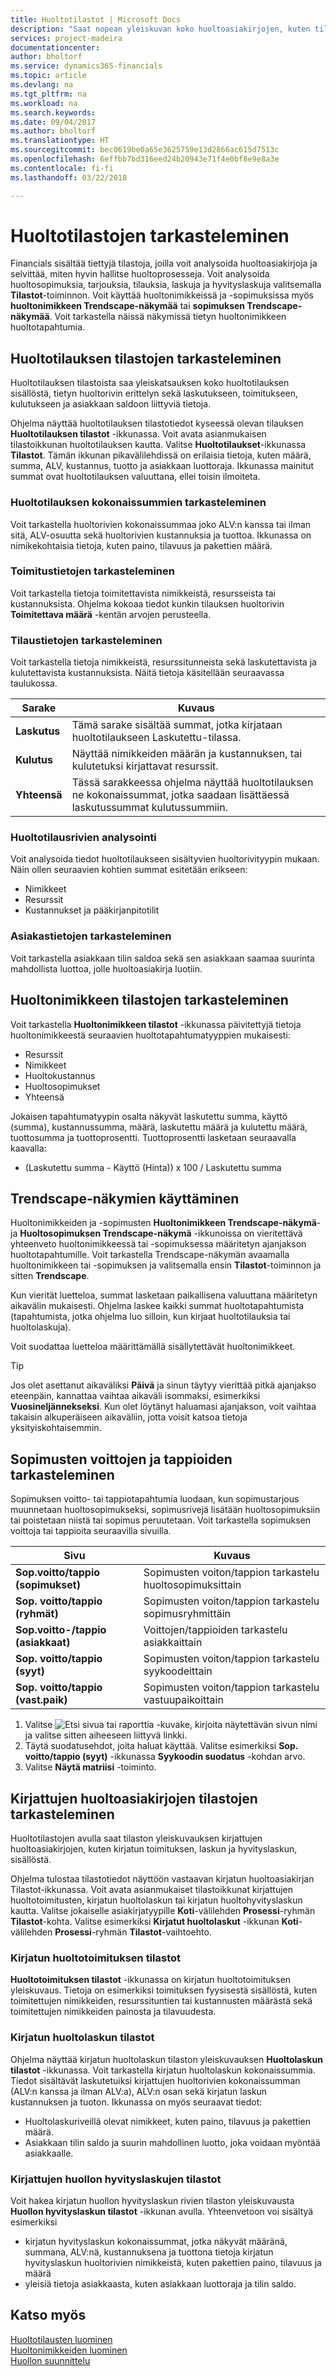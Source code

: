 ```yaml
---
title: Huoltotilastot | Microsoft Docs
description: "Saat nopean yleiskuvan koko huoltoasiakirjojen, kuten tilausten, tarjousten, laskujen tai hyvityslaskujen sisällöstä, tietyn huoltorivin tiedoista ja huoltonimikkeistä."
services: project-madeira
documentationcenter: 
author: bholtorf
ms.service: dynamics365-financials
ms.topic: article
ms.devlang: na
ms.tgt_pltfrm: na
ms.workload: na
ms.search.keywords: 
ms.date: 09/04/2017
ms.author: bholtorf
ms.translationtype: HT
ms.sourcegitcommit: bec0619be0a65e3625759e13d2866ac615d7513c
ms.openlocfilehash: 6effbb7bd316eed24b20943e71f4e0bf8e9e8a3e
ms.contentlocale: fi-fi
ms.lasthandoff: 03/22/2018

---
```


# <a name="viewing-service-statistics"></a>Huoltotilastojen tarkasteleminen
Financials sisältää tiettyjä tilastoja, joilla voit analysoida huoltoasiakirjoja ja selvittää, miten hyvin hallitse huoltoprosesseja. Voit analysoida huoltosopimuksia, tarjouksia, tilauksia, laskuja ja hyvityslaskuja valitsemalla **Tilastot**-toiminnon. Voit käyttää huoltonimikkeissä ja -sopimuksissa myös **huoltonimikkeen Trendscape-näkymää** tai **sopimuksen Trendscape-näkymää**. Voit tarkastella näissä näkymissä tietyn huoltonimikkeen huoltotapahtumia.   

## <a name="viewing-statistics-for-service-orders"></a>Huoltotilauksen tilastojen tarkasteleminen
Huoltotilauksen tilastoista saa yleiskatsauksen koko huoltotilauksen sisällöstä, tietyn huoltorivin erittelyn sekä laskutukseen, toimitukseen, kulutukseen ja asiakkaan saldoon liittyviä tietoja.  

Ohjelma näyttää huoltotilauksen tilastotiedot kyseessä olevan tilauksen **Huoltotilauksen tilastot** -ikkunassa. Voit avata asianmukaisen tilastoikkunan huoltotilauksen kautta. Valitse **Huoltotilaukset**-ikkunassa **Tilastot**. Tämän ikkunan pikavälilehdissä on erilaisia tietoja, kuten määrä, summa, ALV, kustannus, tuotto ja asiakkaan luottoraja. Ikkunassa mainitut summat ovat huoltotilauksen valuuttana, ellei toisin ilmoiteta.  

### <a name="view-totals-for-a-service-order"></a>Huoltotilauksen kokonaissummien tarkasteleminen  
Voit tarkastella huoltorivien kokonaissummaa joko ALV:n kanssa tai ilman sitä, ALV-osuutta sekä huoltorivien kustannuksia ja tuottoa. Ikkunassa on nimikekohtaisia tietoja, kuten paino, tilavuus ja pakettien määrä.  

### <a name="view-shipping-information"></a>Toimitustietojen tarkasteleminen  
Voit tarkastella tietoja toimitettavista nimikkeistä, resursseista tai kustannuksista. Ohjelma kokoaa tiedot kunkin tilauksen huoltorivin **Toimitettava määrä** -kentän arvojen perusteella.  

### <a name="view-order-details"></a>Tilaustietojen tarkasteleminen  
Voit tarkastella tietoja nimikkeistä, resurssitunneista sekä laskutettavista ja kulutettavista kustannuksista. Näitä tietoja käsitellään seuraavassa taulukossa.  

|Sarake | Kuvaus|  
|------------|---------------------------------------|  
|**Laskutus**|Tämä sarake sisältää summat, jotka kirjataan huoltotilaukseen Laskutettu-tilassa.|  
|**Kulutus**|Näyttää nimikkeiden määrän ja kustannuksen, tai kulutetuksi kirjattavat resurssit.|  
|**Yhteensä**|Tässä sarakkeessa ohjelma näyttää huoltotilauksen ne kokonaissummat, jotka saadaan lisättäessä laskutussummat kulutussummiin.|  

### <a name="analyze-service-order-lines"></a>Huoltotilausrivien analysointi  
Voit analysoida tiedot huoltotilaukseen sisältyvien huoltorivityypin mukaan. Näin ollen seuraavien kohtien summat esitetään erikseen:  

* Nimikkeet  
* Resurssit  
* Kustannukset ja pääkirjanpitotilit  

### <a name="view-customer-information"></a>Asiakastietojen tarkasteleminen  
Voit tarkastella asiakkaan tilin saldoa sekä sen asiakkaan saamaa suurinta mahdollista luottoa, jolle huoltoasiakirja luotiin.

## <a name="viewing-service-item-statistics"></a>Huoltonimikkeen tilastojen tarkasteleminen
Voit tarkastella **Huoltonimikkeen tilastot** -ikkunassa päivitettyjä tietoja huoltonimikkeestä seuraavien huoltotapahtumatyyppien mukaisesti:  

* Resurssit  
* Nimikkeet  
* Huoltokustannus  
* Huoltosopimukset  
* Yhteensä  

Jokaisen tapahtumatyypin osalta näkyvät laskutettu summa, käyttö (summa), kustannussumma, määrä, laskutettu määrä ja kulutettu määrä, tuottosumma ja tuottoprosentti. Tuottoprosentti lasketaan seuraavalla kaavalla:  

* (Laskutettu summa - Käyttö (Hinta)) x 100 / Laskutettu summa  

## <a name="using-trendscapes"></a>Trendscape-näkymien käyttäminen
Huoltonimikkeiden ja -sopimusten **Huoltonimikkeen Trendscape-näkymä**- ja **Huoltosopimuksen Trendscape-näkymä** -ikkunoissa on vieritettävä yhteenveto huoltonimikkeessä tai -sopimuksessa määritetyn ajanjakson huoltotapahtumille. Voit tarkastella Trendscape-näkymän avaamalla huoltonimikkeen tai -sopimuksen ja valitsemalla ensin **Tilastot**-toiminnon ja sitten **Trendscape**.

Kun vierität luetteloa, summat lasketaan paikallisena valuuttana määritetyn aikavälin mukaisesti. Ohjelma laskee kaikki summat huoltotapahtumista (tapahtumista, jotka ohjelma luo silloin, kun kirjaat huoltotilauksia tai huoltolaskuja).

Voit suodattaa luetteloa määrittämällä sisällytettävät huoltonimikkeet.  

> [!Tip]  
>  Jos olet asettanut aikaväliksi  **Päivä** ja sinun täytyy vierittää pitkä ajanjakso eteenpäin, kannattaa vaihtaa aikaväli isommaksi, esimerkiksi  **Vuosineljännekseksi**. Kun olet löytänyt haluamasi ajanjakson, voit vaihtaa takaisin alkuperäiseen aikaväliin, jotta voisit katsoa tietoja yksityiskohtaisemmin.   

## <a name="viewing-gains-and-losses-on-contracts"></a>Sopimusten voittojen ja tappioiden tarkasteleminen  
Sopimuksen voitto- tai tappiotapahtumia luodaan, kun sopimustarjous muunnetaan huoltosopimukseksi, sopimusrivejä lisätään huoltosopimuksiin tai poistetaan niistä tai sopimus peruutetaan. Voit tarkastella sopimuksen voittoja tai tappioita seuraavilla sivuilla.  

|Sivu | Kuvaus|  
|----------------|---------------------------------------|  
|**Sop.voitto/tappio (sopimukset)**|Sopimusten voiton/tappion tarkastelu huoltosopimuksittain |  
|**Sop. voitto/tappio (ryhmät)**|Sopimusten voiton/tappion tarkastelu sopimusryhmittäin|  
|**Sop.voitto-/tappio (asiakkaat)**|Voittojen/tappioiden tarkastelu asiakkaittain|  
|**Sop. voitto/tappio (syyt)**|Sopimusten voiton/tappion tarkastelu syykoodeittain|  
|**Sop. voitto/tappio (vast.paik)**|Sopimusten voiton/tappion tarkastelu vastuupaikoittain|  

1. Valitse ![Etsi sivua tai raporttia](media/ui-search/search_small.png "Etsi sivua tai raporttia -kuvake") -kuvake, kirjoita näytettävän sivun nimi ja valitse sitten aiheeseen liittyvä linkki.  
2. Täytä suodatusehdot, joita haluat käyttää. Valitse esimerkiksi **Sop. voitto/tappio (syyt)** -ikkunassa **Syykoodin suodatus** -kohdan arvo.  
3. Valitse **Näytä matriisi** -toiminto.

## <a name="viewing-statistics-for-posted-service-documents"></a>Kirjattujen huoltoasiakirjojen tilastojen tarkasteleminen
Huoltotilastojen avulla saat tilaston yleiskuvauksen kirjattujen huoltoasiakirjojen, kuten kirjatun toimituksen, laskun ja hyvityslaskun, sisällöstä.  

Ohjelma tulostaa tilastotiedot näyttöön vastaavan kirjatun huoltoasiakirjan Tilastot-ikkunassa. Voit avata asianmukaiset tilastoikkunat kirjattujen huoltotoimitusten, kirjatun huoltolaskun tai kirjatun huoltohyvityslaskun kautta. Valitse jokaiselle asiakirjatyypille **Koti**-välilehden **Prosessi**-ryhmän **Tilastot**-kohta. Valitse esimerkiksi **Kirjatut huoltolaskut** -ikkunan **Koti**-välilehden **Prosessi**-ryhmän **Tilastot**-vaihtoehto.  

### <a name="posted-service-shipment-statistics"></a>Kirjatun huoltotoimituksen tilastot  
**Huoltotoimituksen tilastot** -ikkunassa on kirjatun huoltotoimituksen yleiskuvaus. Tietoja on esimerkiksi toimituksen fyysisestä sisällöstä, kuten toimitettujen nimikkeiden, resurssituntien tai kustannusten määrästä sekä toimitettujen nimikkeiden painosta ja tilavuudesta.  

### <a name="posted-service-invoice-statistics"></a>Kirjatun huoltolaskun tilastot  
Ohjelma näyttää kirjatun huoltolaskun tilaston yleiskuvauksen **Huoltolaskun tilastot** -ikkunassa. Voit tarkastella kirjatun huoltolaskun kokonaissummia. Tiedot sisältävät laskutetuiksi kirjattujen huoltorivien kokonaissumman (ALV:n kanssa ja ilman ALV:a), ALV:n osan sekä kirjatun laskun kustannuksen ja tuoton. Ikkunassa on myös seuraavat tiedot:  

* Huoltolaskuriveillä olevat nimikkeet, kuten paino, tilavuus ja pakettien määrä.  
* Asiakkaan tilin saldo ja suurin mahdollinen luotto, joka voidaan myöntää asiakkaalle.  

### <a name="posted-service-credit-memo-statistics"></a>Kirjattujen huollon hyvityslaskujen tilastot  
Voit hakea kirjatun huollon hyvityslaskun rivien tilaston yleiskuvausta **Huollon hyvityslaskun tilastot** -ikkunan avulla. Yhteenvetoon voi sisältyä esimerkiksi

* kirjatun hyvityslaskun kokonaissummat, jotka näkyvät määränä, summana, ALV:nä, kustannuksena ja tuottona tietoja kirjatun hyvityslaskun huoltorivien nimikkeistä, kuten pakettien paino, tilavuus ja määrä  
* yleisiä tietoja asiakkaasta, kuten asiakkaan luottoraja ja tilin saldo.  

## <a name="see-also"></a>Katso myös  
[Huoltotilausten luominen](service-how-to-create-service-orders.md)   
[Huoltonimikkeiden luominen](service-how-to-create-service-items.md)   
[Huollon suunnittelu](service-plan-service.md)  


